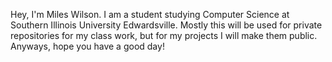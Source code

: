 Hey, I'm Miles Wilson. I am a student studying Computer Science at Southern Illinois University Edwardsville. Mostly this will be used for private repositories for my class work, but for my projects I will make them public. 
Anyways, hope you have a good day!
